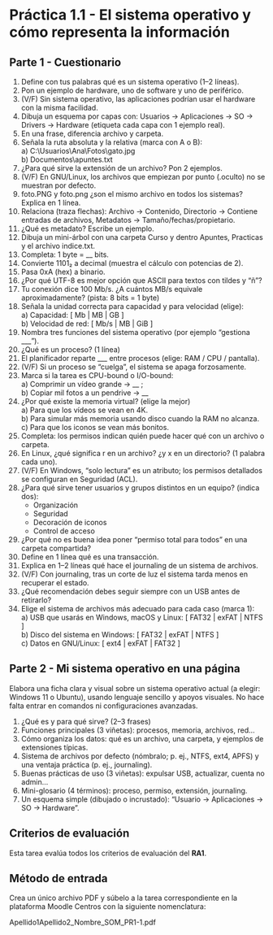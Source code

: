 # Práctica 1.1 - El sistema operativo y cómo representa la información

## Parte 1 - Cuestionario

1. Define con tus palabras qué es un sistema operativo (1–2 líneas).
2. Pon un ejemplo de hardware, uno de software y uno de periférico.
3. (V/F) Sin sistema operativo, las aplicaciones podrían usar el hardware con la misma facilidad.
4. Dibuja un esquema por capas con: Usuarios → Aplicaciones → SO → Drivers → Hardware (etiqueta cada capa con 1 ejemplo real).
5. En una frase, diferencia archivo y carpeta.
6. Señala la ruta absoluta y la relativa (marca con A o B):
    <br>
     a) C:\Usuarios\Ana\Fotos\gato.jpg <br>
     b) Documentos\apuntes.txt <br>
7. ¿Para qué sirve la extensión de un archivo? Pon 2 ejemplos.
8. (V/F) En GNU/Linux, los archivos que empiezan por punto (.oculto) no se muestran por defecto.
9. foto.PNG y foto.png ¿son el mismo archivo en todos los sistemas? Explica en 1 línea.
10. Relaciona (traza flechas): Archivo → Contenido, Directorio → Contiene entradas de archivos, Metadatos → Tamaño/fechas/propietario.
11. ¿Qué es metadato? Escribe un ejemplo.
12.	Dibuja un mini-árbol con una carpeta Curso y dentro Apuntes, Practicas y el archivo indice.txt.
13.	Completa: 1 byte = __ bits.
14.	Convierte 1101₂ a decimal (muestra el cálculo con potencias de 2).
15. Pasa 0xA (hex) a binario.
16.	¿Por qué UTF-8 es mejor opción que ASCII para textos con tildes y “ñ”?
17.	Tu conexión dice 100 Mb/s. ¿A cuántos MB/s equivale aproximadamente? (pista: 8 bits = 1 byte)
18.	Señala la unidad correcta para capacidad y para velocidad (elige):<br>
    a) Capacidad: [ Mb | MB | GB ]   <br>
    b) Velocidad de red: [ Mb/s | MB | GiB ]<br>
19.	Nombra tres funciones del sistema operativo (por ejemplo “gestiona ___”).
20.	¿Qué es un proceso? (1 línea)
21.	El planificador reparte ___ entre procesos (elige: RAM / CPU / pantalla).
22.	(V/F) Si un proceso se “cuelga”, el sistema se apaga forzosamente.
23.	Marca si la tarea es CPU-bound o I/O-bound:<br>
    a) Comprimir un vídeo grande → __ ; <br>
    b) Copiar mil fotos a un pendrive → __ <br>
24.	¿Por qué existe la memoria virtual? (elige la mejor)<br>
    a) Para que los vídeos se vean en 4K.<br>
    b) Para simular más memoria usando disco cuando la RAM no alcanza.<br>
    c) Para que los iconos se vean más bonitos.<br>
25.	Completa: los permisos indican quién puede hacer qué con un archivo o carpeta.
26.	En Linux, ¿qué significa r en un archivo? ¿y x en un directorio? (1 palabra cada uno).
27.	(V/F) En Windows, “solo lectura” es un atributo; los permisos detallados se configuran en Seguridad (ACL).
28.	¿Para qué sirve tener usuarios y grupos distintos en un equipo? (indica dos):
    - Organización
    - Seguridad 
    - Decoración de iconos 
    - Control de acceso
29.	¿Por qué no es buena idea poner “permiso total para todos” en una carpeta compartida?
30.	Define en 1 línea qué es una transacción.
31.	Explica en 1–2 líneas qué hace el journaling de un sistema de archivos.
32.	(V/F) Con journaling, tras un corte de luz el sistema tarda menos en recuperar el estado.
33.	¿Qué recomendación debes seguir siempre con un USB antes de retirarlo?
34.	Elige el sistema de archivos más adecuado para cada caso (marca 1):<br>
    a) USB que usarás en Windows, macOS y Linux: [ FAT32 | exFAT | NTFS ]<br>
    b) Disco del sistema en Windows: [ FAT32 | exFAT | NTFS ]<br>
    c) Datos en GNU/Linux: [ ext4 | exFAT | FAT32 ]<br>


## Parte 2 - Mi sistema operativo en una página

Elabora una ficha clara y visual sobre un sistema operativo actual (a elegir: Windows 11 o Ubuntu), usando lenguaje sencillo y apoyos visuales. No hace falta entrar en comandos ni configuraciones avanzadas.

1. ¿Qué es y para qué sirve? (2–3 frases)
2. Funciones principales (3 viñetas): procesos, memoria, archivos, red…
3. Cómo organiza los datos: qué es un archivo, una carpeta, y ejemplos de extensiones típicas.
4. Sistema de archivos por defecto (nómbralo; p. ej., NTFS, ext4, APFS) y una ventaja práctica (p. ej., journaling).
5. Buenas prácticas de uso (3 viñetas): expulsar USB, actualizar, cuenta no admin…
6. Mini-glosario (4 términos): proceso, permiso, extensión, journaling.
7. Un esquema simple (dibujado o incrustado): “Usuario → Aplicaciones → SO → Hardware”.

## Criterios de evaluación

Esta tarea evalúa todos los criterios de evaluación del **RA1**.

## Método de entrada

Crea un único archivo PDF y súbelo a la tarea correspondiente en la plataforma Moodle Centros con la siguiente nomenclatura:

Apellido1Apellido2_Nombre_SOM_PR1-1.pdf